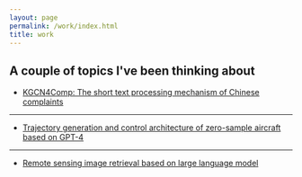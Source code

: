 ```yaml
---
layout: page
permalink: /work/index.html
title: work
---
```


## A couple of topics I've been thinking about
- [KGCN4Comp: The short text processing mechanism of Chinese complaints]()


---

- [Trajectory generation and control architecture of zero-sample aircraft based on GPT-4]()


---

- [Remote sensing image retrieval based on large language model]()



